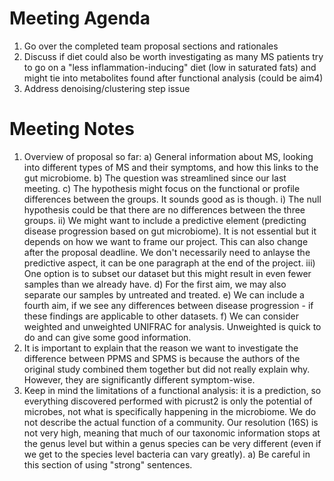 # Meeting Agenda
1. Go over the completed team proposal sections and rationales
2. Discuss if diet could also be worth investigating as many MS patients try to go on a "less inflammation-inducing" diet (low in saturated fats) and might tie into metabolites found after functional analysis (could be aim4)
3. Address denoising/clustering step issue


# Meeting Notes
1. Overview of proposal so far:
   a) General information about MS, looking into different types of MS and their symptoms, and how this links to the gut microbiome.
   b) The question was streamlined since our last meeting.
   c) The hypothesis might focus on the functional or profile differences between the groups. It sounds good as is though.
     i) The null hypothesis could be that there are no differences between the three groups.
     ii) We might want to include a predictive element (predicting disease progression based on gut microbiome). It is not essential but it depends on how we want to frame our project. This can also change after the proposal deadline. We don't necessarily need to anlayse the predictive aspect, it can be one paragraph at the end of the project.
     iii) One option is to subset our dataset but this might result in even fewer samples than we already have.
  d) For the first aim, we may also separate our samples by untreated and treated.
  e) We can include a fourth aim, if we see any differences between disease progression - if these findings are applicable to other datasets.
  f) We can consider weighted and unweighted UNIFRAC for analysis. Unweighted is quick to do and can give some good information.
2. It is important to explain that the reason we want to investigate the difference between PPMS and SPMS is because the authors of the original study combined them together but did not really explain why. However, they are significantly different symptom-wise.
3. Keep in mind the limitations of a functional analysis: it is a prediction, so everything discovered performed with picrust2 is only the potential of microbes, not what is specifically happening in the microbiome. We do not describe the actual function of a community. Our resolution (16S) is not very high, meaning that much of our taxonomic information stops at the genus level but within a genus species can be very different (even if we get to the species level bacteria can vary greatly).
   a) Be careful in this section of using "strong" sentences.
